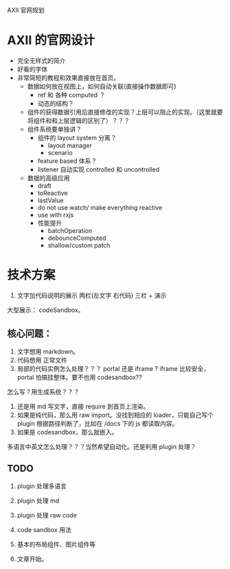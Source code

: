 AXII 官网规划


# AXII 的官网设计

 - 完全无样式的简介
 - 好看的字体
 - 非常简短的教程和效果直接放在首页。
   - 数据如何放在视图上，如何自动关联(直接操作数据即可)
     - ref 和 各种 computed ？
     - 动态的结构？
   - 组件的获得数据引用后直接修改的实现？上层可以阻止的实现。（这里就要将组件和和上层逻辑的区别了）？？？
   - 组件系统要单独讲？
     - 组件的 layout system 分离？
       - layout manager
       - scenario
     - feature based 体系？
     - listener 自动实现 controlled 和 uncontrolled
   - 数据的高级应用 
     - draft
     - toReactive
     - lastValue
     - do not use watch/ make everything reactive
     - use with rxjs
     - 性能提升
       - batchOperation
       - debounceComputed
       - shallow/custom patch
     
     
# 技术方案

1. 文字加代码说明的展示
两栏(左文字 右代码)
三栏 + 演示

大型展示：
codeSandbox。

## 核心问题：
1. 文字想用 markdown。
2. 代码想用 正常文件
3. 局部的代码实例怎么处理？？？ portal 还是 iframe ? iframe 比较安全，portal 怕搞挂整体。要不也用 codesandbox??  

怎么写？用生成系统？？？
1. 还是用 md 写文字，直接 require 到首页上渲染。
2. 如果是纯代码，那么用 raw import。没找到相应的 loader，只能自己写个 plugin 根据路径判断了，比如在 /docs 下的 js 都读取内容。
3. 如果是 codesandbox，那么就嵌入。

多语言中英文怎么处理？？？当然希望自动化。还是利用 plugin 处理？

## TODO

1. plugin 处理多语言
2. plugin 处理 md
3. plugin 处理 raw code
4. code sandbox 用法
5. 基本的布局组件、图片组件等

6. 文章开始。